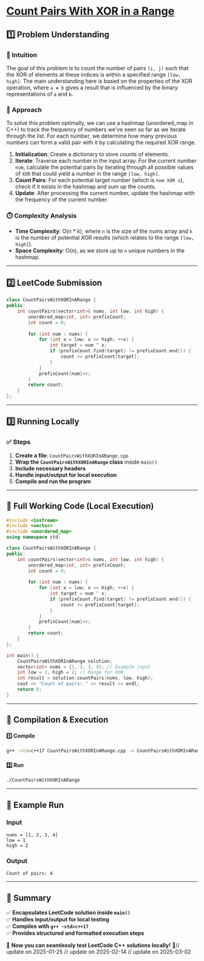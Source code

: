 # **[Count Pairs With XOR in a Range](https://leetcode.com/problems/count-pairs-with-xor-in-a-range/description/)**  

## **1️⃣ Problem Understanding**  
### **📌 Intuition**  
The goal of this problem is to count the number of pairs `(i, j)` such that the XOR of elements at these indices is within a specified range `[low, high]`. The main understanding here is based on the properties of the XOR operation, where `a ⊕ b` gives a result that is influenced by the binary representations of `a` and `b`.

### **🚀 Approach**  
To solve this problem optimally, we can use a hashmap (unordered_map in C++) to track the frequency of numbers we've seen so far as we iterate through the list. For each number, we determine how many previous numbers can form a valid pair with it by calculating the required XOR range.

1. **Initialization**: Create a dictionary to store counts of elements.
2. **Iterate**: Traverse each number in the input array. For the current number `num`, calculate the potential pairs by iterating through all possible values of `XOR` that could yield a number in the range `[low, high]`.
3. **Count Pairs**: For each potential target number (which is `num XOR x`), check if it exists in the hashmap and sum up the counts.
4. **Update**: After processing the current number, update the hashmap with the frequency of the current number.

### **⏱️ Complexity Analysis**  
- **Time Complexity**: O(n * k), where `n` is the size of the nums array and `k` is the number of potential XOR results (which relates to the range `[low, high]`).
- **Space Complexity**: O(n), as we store up to `n` unique numbers in the hashmap.

---  

## **2️⃣ LeetCode Submission**  
```cpp
class CountPairsWithXORInARange {
public:
    int countPairs(vector<int>& nums, int low, int high) {
        unordered_map<int, int> prefixCount;
        int count = 0;
        
        for (int num : nums) {
            for (int x = low; x <= high; ++x) {
                int target = num ^ x;
                if (prefixCount.find(target) != prefixCount.end()) {
                    count += prefixCount[target];
                }
            }
            prefixCount[num]++;
        }
        return count;
    }
};
```  

---  

## **3️⃣ Running Locally**  
### **✅ Steps**  
1. **Create a file**: `CountPairsWithXORInARange.cpp`  
2. **Wrap the `CountPairsWithXORInARange` class** inside `main()`  
3. **Include necessary headers**  
4. **Handle input/output for local execution**  
5. **Compile and run the program**  

---  

## **📝 Full Working Code (Local Execution)**  
```cpp
#include <iostream>
#include <vector>
#include <unordered_map>
using namespace std;

class CountPairsWithXORInARange {
public:
    int countPairs(vector<int>& nums, int low, int high) {
        unordered_map<int, int> prefixCount;
        int count = 0;
        
        for (int num : nums) {
            for (int x = low; x <= high; ++x) {
                int target = num ^ x;
                if (prefixCount.find(target) != prefixCount.end()) {
                    count += prefixCount[target];
                }
            }
            prefixCount[num]++;
        }
        return count;
    }
};

int main() {
    CountPairsWithXORInARange solution;
    vector<int> nums = {1, 2, 3, 4}; // Example input
    int low = 1, high = 2; // Range for XOR
    int result = solution.countPairs(nums, low, high);
    cout << "Count of pairs: " << result << endl;
    return 0;
}
```  

---  

## **🔧 Compilation & Execution**  
#### **1️⃣ Compile**  
```bash
g++ -std=c++17 CountPairsWithXORInARange.cpp -o CountPairsWithXORInARange
```  

#### **2️⃣ Run**  
```bash
./CountPairsWithXORInARange
```  

---  

## **🎯 Example Run**  
### **Input**  
```
nums = [1, 2, 3, 4]
low = 1
high = 2
```  
### **Output**  
```
Count of pairs: 4
```  

---  

## **📌 Summary**  
✅ **Encapsulates LeetCode solution inside `main()`**  
✅ **Handles input/output for local testing**  
✅ **Compiles with `g++ -std=c++17`**  
✅ **Provides structured and formatted execution steps**  

🚀 **Now you can seamlessly test LeetCode C++ solutions locally!** 🚀// update on 2025-01-25
// update on 2025-02-14
// update on 2025-03-02
